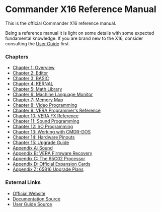 <!--
********************************************************************************
NOTICE: This file uses two trailing spaces on some lines to indicate line breaks
for GitHub's Markdown flavor. Do not remove!

PDF Export Instructions:

Anchor links (e.g. link.md#anchor) are required.
Otherwise links will not function correctly.

The top of every page should start with a newline.

The bottom of every page should include the div tag (see existing pages for
examples)
********************************************************************************
-->

# Commander X16 Reference Manual

This is the official Commander X16 reference manual.

Being a reference manual it is light on some details with some expected fundamental
knowledge. If you are brand new to the X16, consider consulting the 
[User Guide](https://github.com/X16Community/x16-user-guide/releases/tag/X16_Users_Guide) 
first.

### Chapters

  * [Chapter 1: Overview](X16%20Reference%20-%2001%20-%20Overview.md#chapter-1-overview)  
  * [Chapter 2: Editor](X16%20Reference%20-%2002%20-%20Editor.md#chapter-2-editor)  
  * [Chapter 3: BASIC](X16%20Reference%20-%2003%20-%20BASIC.md#chapter-3-basic-programming)  
  * [Chapter 4: KERNAL](X16%20Reference%20-%2004%20-%20KERNAL.md#chapter-4-kernal)  
  * [Chapter 5: Math Library](X16%20Reference%20-%2005%20-%20Math%20Library.md#chapter-5-math-library)  
  * [Chapter 6: Machine Language Monitor](X16%20Reference%20-%2006%20-%20Machine%20Language%20Monitor.md#chapter-6-machine-language-monitor)  
  * [Chapter 7: Memory Map](X16%20Reference%20-%2007%20-%20Memory%20Map.md#chapter-7-memory-map)  
  * [Chapter 8: Video Programming](X16%20Reference%20-%2008%20-%20Video%20Programming.md#chapter-8-video-programming)  
  * [Chapter 9: VERA Programmer's Reference](X16%20Reference%20-%2009%20-%20VERA%20Programmer's%20Reference.md#chapter-9-vera-programmers-reference)
  * [Chapter 10: VERA FX Reference](X16%20Reference%20-%2010%20-%20VERA%20FX%20Reference.md#chapter-10-vera-fx-reference)
  * [Chapter 11: Sound Programming](X16%20Reference%20-%2011%20-%20Sound%20Programming.md#chapter-11-sound-programming)
  * [Chapter 12: I/O Programming](X16%20Reference%20-%2012%20-%20IO%20Programming.md#chapter-12-io-programming)
  * [Chapter 13: Working with CMDR-DOS](X16%20Reference%20-%2013%20-%20Working%20with%20CMDR-DOS.md#chapter-13-working-with-cmdr-dos)
  * [Chapter 14: Hardware Pinouts](X16%20Reference%20-%2014%20-%20Hardware.md#chapter-14-hardware-pinouts)  
  * [Chapter 15: Upgrade Guide](X16%20Reference%20-%2015%20-%20Upgrade%20Guide.md#chapter-15-upgrade-guide)
  * [Appendix A: Sound](X16%20Reference%20-%20Appendix%20A%20-%20Sound.md#appendix-a-sound)
  * [Appendix B: VERA Firmware Recovery](X16%20Reference%20-%20Appendix%20B%20-%20VERA%20Recovery.md#appendix-b-vera-firmware-recovery)
  * [Appendix C: The 65C02 Processor](X16%20Reference%20-%20Appendix%20C%20-%2065C02%20Processor.md#appendix-c-the-65c02-processor)
  * [Appendix D: Official Expansion Cards](X16%20Reference%20-%20Appendix%20D%20-%20Official%20Expansion%20Cards.md#appendix-d-official-expansion-cards)
  * [Appendix Z: 65816 Upgrade Plans](X16%20Reference%20-%20Appendix%20Z%20-%2065816%20Processor%20Upgrade.md#appendix-z-65816-processor-upgrade-plans)


### External Links

  * [Official Website](https://www.commanderx16.com/)
  * [Documentation Source](https://github.com/X16Community/x16-docs)
  * [User Guide Source](https://github.com/X16Community/x16-user-guide)

<div class="page-break"></div>
